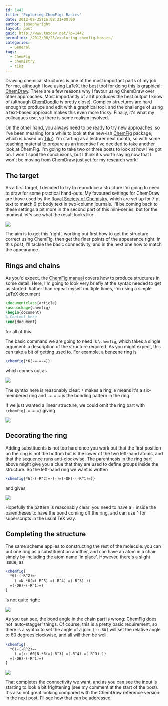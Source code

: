 ```yaml
---
id: 1442
title: 'Exploring ChemFig: Basics'
date: 2012-08-25T16:08:21+00:00
author: josephwright
layout: post
guid: http://www.texdev.net/?p=1442
permalink: /2012/08/25/exploring-chemfig-basics/
categories:
  - General
tags:
  - ChemFig
  - chemistry
  - tikz
---
```

Drawing chemical structures is one of the most important parts of my job. For me, although I love using LaTeX, the best tool for doing this is graphical: [ChemDraw](http://www.cambridgesoft.com). There are a few reasons why I favour using ChemDraw over other approaches. Most importantly of all it produces the best output I know of (although [ChemDoodle](http://www.chemdoodle.com) is pretty close). Complex structures are hard enough to produce and edit with a graphical tool, and the challenge of using a text-based approach makes this even more tricky. Finally, it's what my colleagues use, so there is some realism involved.

On the other hand, you always need to be ready to try new approaches, so I've been meaning for a while to look at the new-ish [ChemFig](http://ctan.org/pkg/chemfig) package, which is based on [Ti<em>k</em>Z](http://ctan.org/pkg/pgf). I'm starting as a lecturer next month, so with some teaching material to prepare as an incentive I've decided to take another look at ChemFig. I'm going to take two or three posts to look at how I've got on. I won't spoil the conclusions, but I think it's worth saying now that I won't be moving from ChemDraw just yet for my research work!

## The target

As a first target, I decided to try to reproduce a structure I'm going to need to draw for some practical hand-outs. My favoured settings for ChemDraw are those used by the [Royal Society of Chemistry](http://pubs.rsc.org/en/journals), which are set up for 7 pt text to match 9 pt body text in two-column journals. I'll be coming back to these settings a bit more in the second part of this mini-series, but for the moment let's see what the result looks like:

![](http://www.texdev.net/wp-content/uploads/2012/08/ChemDraw-300x181.png)

The aim is to get this 'right', working out first how to get the structure correct using ChemFig, then get the finer points of the appearance right. In this post, I'll tackle the basic connectivity, and in the next one how to match the appearance.

## Rings and chains

As you'd expect, the [ChemFig manual](http://ctan.org/pkg/chemfig) covers how to produce structures in some detail. Here, I'm going to look very briefly at the syntax needed to get us started. Rather than repeat myself multiple times, I'm using a simple LaTeX document

```latex
\documentclass{article}
\usepackage{chemfig}
\begin{document}
% Content here
\end{document}
```

for all of this.

The basic command we are going to need is `\chemfig`, which takes a single argument: a description of the structure required. As you might expect, this can take a bit of getting used to. For example, a benzene ring is

```latex
\chemfig{*6(-=-=-=)}
```

which comes out as

![](http://www.texdev.net/wp-content/uploads/2012/08/ChemFig1-260x300.png)

The syntax here is reasonably clear: `*` makes a ring, `6` means it's a six-membered ring and `-=-=-=` is the bonding pattern in the ring.

If we just wanted a linear structure, we could omit the ring part with `\chemfig{-=-=-=}` giving

![](http://www.texdev.net/wp-content/uploads/2012/08/ChemFig2-300x3.png)

## Decorating the ring

Adding substituents is not too hard once you work out that the first position on the ring is not the bottom but is the lower of the two left-hand atoms, and that the sequence runs anti-clockwise. The parenthesis in the ring part above might give you a clue that they are used to define groups inside the structure. So the left-hand ring we want is written

```latex
\chemfig{*6(-(-R^2)=-(-)=(-OH)-(-R^1)=)}
```

and gives

![](http://www.texdev.net/wp-content/uploads/2012/08/ChemFig3-260x300.png)

Hopefully the pattern is reasonably clear: you need to have a `-` inside the parentheses to have the bond coming off the ring, and can use `^` for superscripts in the usual TeX way.

## Completing the structure

The same scheme applies to constructing the rest of the molecule: you can put one ring as a substituent on another, and can have an atom in a chain simply by including the atom name 'in place'. However, there's a slight issue, as

```latex
\chemfig{
  *6(-(-R^2)=-
    (-=N-*6(=(-R^3)-=(-R^4)-=(-R^3)-))
  =(-OH)-(-R^1)=)
}
```

is not quite right:

![](http://www.texdev.net/wp-content/uploads/2012/08/ChemFig4-300x211.png)

As you can see, the bond angle in the chain part is wrong: ChemFig does not 'auto-stagger' things. Of course, this is a pretty basic requirement, so there is a syntax to set the angle of a join: `[::-60]` will set the relative angle to 60 degrees clockwise, and all will then be well.

```latex
\chemfig{
  *6(-(-R^2)=-
    (-=[::-60]N-*6(=(-R^3)-=(-R^4)-=(-R^3)-))
  =(-OH)-(-R^1)=)
}
```

![](http://www.texdev.net/wp-content/uploads/2012/08/ChemFig5-300x175.png)

That completes the connectivity we want, and as you can see the input is starting to look a bit frightening (see my comment at the start of the post). It's also not great looking compared with the ChemDraw reference version: in the next post, I'll see how that can be addressed.
